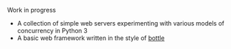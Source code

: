 Work in progress 

- A collection of simple web servers experimenting with various models of concurrency in Python 3
- A basic web framework written in the style of [bottle](http://bottlepy.org/docs/dev/)